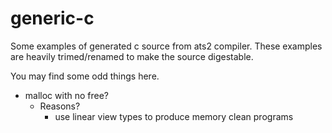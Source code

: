 # generic-c

Some examples of generated c source from ats2 compiler.
These examples are heavily trimed/renamed to make the source digestable.

You may find some odd things here.
  + malloc with no free?
    + Reasons?
      + use linear view types to produce memory clean programs
    
